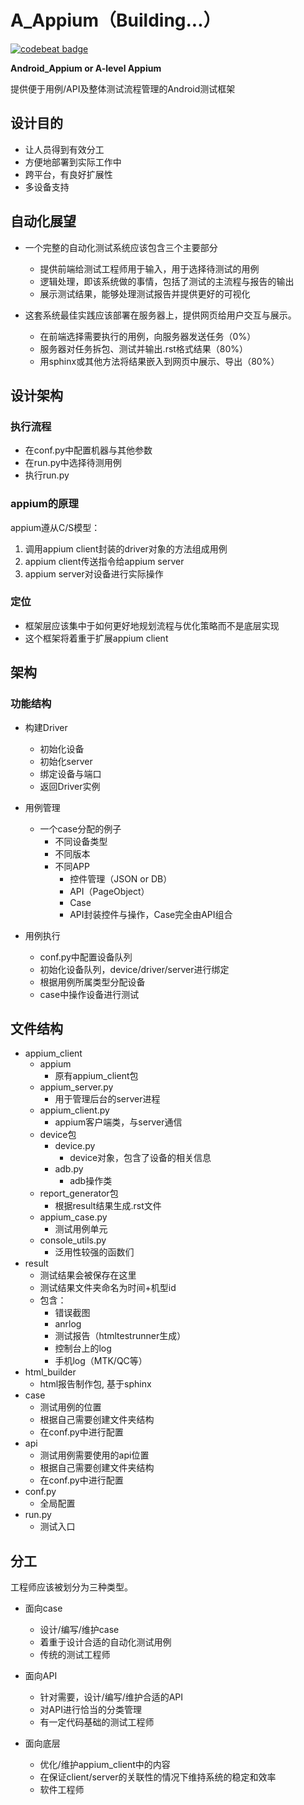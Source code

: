 # A_Appium（Building...）
[![codebeat badge](https://codebeat.co/badges/7ee7d536-3c4a-413e-b9cb-cd42de40dde1)](https://codebeat.co/projects/github-com-williamfzc-a_appium-master)

**Android_Appium or A-level Appium**

提供便于用例/API及整体测试流程管理的Android测试框架

## 设计目的 ##

- 让人员得到有效分工
- 方便地部署到实际工作中
- 跨平台，有良好扩展性
- 多设备支持

## 自动化展望

- 一个完整的自动化测试系统应该包含三个主要部分
    - 提供前端给测试工程师用于输入，用于选择待测试的用例
    - 逻辑处理，即该系统做的事情，包括了测试的主流程与报告的输出
    - 展示测试结果，能够处理测试报告并提供更好的可视化
    
- 这套系统最佳实践应该部署在服务器上，提供网页给用户交互与展示。
    - 在前端选择需要执行的用例，向服务器发送任务（0%）
    - 服务器对任务拆包、测试并输出.rst格式结果（80%）
    - 用sphinx或其他方法将结果嵌入到网页中展示、导出（80%）

## 设计架构 ##

### 执行流程

- 在conf.py中配置机器与其他参数
- 在run.py中选择待测用例
- 执行run.py

### appium的原理 ###

appium遵从C/S模型：
1. 调用appium client封装的driver对象的方法组成用例
1. appium client传送指令给appium server
1. appium server对设备进行实际操作

### 定位 ###

- 框架层应该集中于如何更好地规划流程与优化策略而不是底层实现 
- 这个框架将着重于扩展appium client

## 架构 ##

### 功能结构 ###

- 构建Driver
    - 初始化设备
    - 初始化server
    - 绑定设备与端口
    - 返回Driver实例
    
- 用例管理
    
    - 一个case分配的例子
        - 不同设备类型
        - 不同版本
        - 不同APP
            - 控件管理（JSON or DB）
            - API（PageObject）
            - Case
            - API封装控件与操作，Case完全由API组合
        
- 用例执行
    - conf.py中配置设备队列
    - 初始化设备队列，device/driver/server进行绑定
    - 根据用例所属类型分配设备
    - case中操作设备进行测试
    
    
## 文件结构 ##

- appium_client  
    - appium
        - 原有appium_client包
    - appium_server.py
        - 用于管理后台的server进程
    - appium_client.py
        - appium客户端类，与server通信
    - device包
        - device.py 
            - device对象，包含了设备的相关信息
        - adb.py 
            - adb操作类
    - report_generator包
        - 根据result结果生成.rst文件
    - appium_case.py
        - 测试用例单元
    - console_utils.py
        - 泛用性较强的函数们
- result
    - 测试结果会被保存在这里
    - 测试结果文件夹命名为时间+机型id
    - 包含：
        - 错误截图
        - anrlog
        - 测试报告（htmltestrunner生成）
        - 控制台上的log
        - 手机log（MTK/QC等）
- html_builder
    - html报告制作包, 基于sphinx
- case
    - 测试用例的位置
    - 根据自己需要创建文件夹结构
    - 在conf.py中进行配置
- api
    - 测试用例需要使用的api位置
    - 根据自己需要创建文件夹结构
    - 在conf.py中进行配置
- conf.py
    - 全局配置
- run.py
    - 测试入口
    
## 分工 ##

工程师应该被划分为三种类型。

- 面向case
    - 设计/编写/维护case
    - 着重于设计合适的自动化测试用例
    - 传统的测试工程师
    
- 面向API
    - 针对需要，设计/编写/维护合适的API
    - 对API进行恰当的分类管理
    - 有一定代码基础的测试工程师

- 面向底层
    - 优化/维护appium_client中的内容
    - 在保证client/server的关联性的情况下维持系统的稳定和效率
    - 软件工程师

